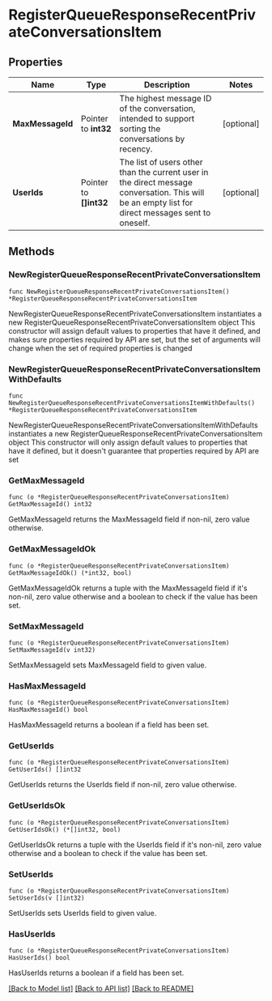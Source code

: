 # RegisterQueueResponseRecentPrivateConversationsItem

## Properties

Name | Type | Description | Notes
------------ | ------------- | ------------- | -------------
**MaxMessageId** | Pointer to **int32** | The highest message ID of the conversation, intended to support sorting the conversations by recency.  | [optional] 
**UserIds** | Pointer to **[]int32** | The list of users other than the current user in the direct message conversation. This will be an empty list for direct messages sent to oneself.  | [optional] 

## Methods

### NewRegisterQueueResponseRecentPrivateConversationsItem

`func NewRegisterQueueResponseRecentPrivateConversationsItem() *RegisterQueueResponseRecentPrivateConversationsItem`

NewRegisterQueueResponseRecentPrivateConversationsItem instantiates a new RegisterQueueResponseRecentPrivateConversationsItem object
This constructor will assign default values to properties that have it defined,
and makes sure properties required by API are set, but the set of arguments
will change when the set of required properties is changed

### NewRegisterQueueResponseRecentPrivateConversationsItemWithDefaults

`func NewRegisterQueueResponseRecentPrivateConversationsItemWithDefaults() *RegisterQueueResponseRecentPrivateConversationsItem`

NewRegisterQueueResponseRecentPrivateConversationsItemWithDefaults instantiates a new RegisterQueueResponseRecentPrivateConversationsItem object
This constructor will only assign default values to properties that have it defined,
but it doesn't guarantee that properties required by API are set

### GetMaxMessageId

`func (o *RegisterQueueResponseRecentPrivateConversationsItem) GetMaxMessageId() int32`

GetMaxMessageId returns the MaxMessageId field if non-nil, zero value otherwise.

### GetMaxMessageIdOk

`func (o *RegisterQueueResponseRecentPrivateConversationsItem) GetMaxMessageIdOk() (*int32, bool)`

GetMaxMessageIdOk returns a tuple with the MaxMessageId field if it's non-nil, zero value otherwise
and a boolean to check if the value has been set.

### SetMaxMessageId

`func (o *RegisterQueueResponseRecentPrivateConversationsItem) SetMaxMessageId(v int32)`

SetMaxMessageId sets MaxMessageId field to given value.

### HasMaxMessageId

`func (o *RegisterQueueResponseRecentPrivateConversationsItem) HasMaxMessageId() bool`

HasMaxMessageId returns a boolean if a field has been set.

### GetUserIds

`func (o *RegisterQueueResponseRecentPrivateConversationsItem) GetUserIds() []int32`

GetUserIds returns the UserIds field if non-nil, zero value otherwise.

### GetUserIdsOk

`func (o *RegisterQueueResponseRecentPrivateConversationsItem) GetUserIdsOk() (*[]int32, bool)`

GetUserIdsOk returns a tuple with the UserIds field if it's non-nil, zero value otherwise
and a boolean to check if the value has been set.

### SetUserIds

`func (o *RegisterQueueResponseRecentPrivateConversationsItem) SetUserIds(v []int32)`

SetUserIds sets UserIds field to given value.

### HasUserIds

`func (o *RegisterQueueResponseRecentPrivateConversationsItem) HasUserIds() bool`

HasUserIds returns a boolean if a field has been set.


[[Back to Model list]](../README.md#documentation-for-models) [[Back to API list]](../README.md#documentation-for-api-endpoints) [[Back to README]](../README.md)


